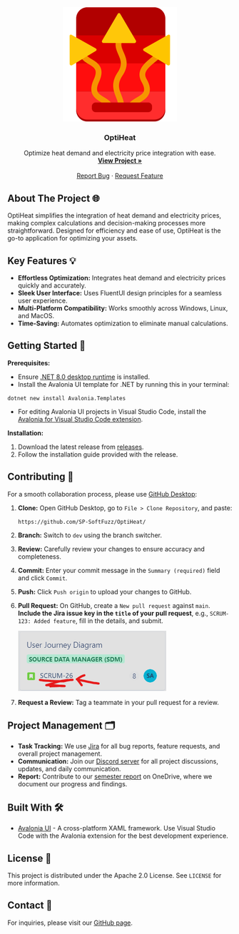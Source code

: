 <!-- PROJECT LOGO -->
<div align="center">
  <img src="images/icon.svg" alt="Logo" width="256" height="256">
  <h3 align="center">OptiHeat</h3>
  <p align="center">
    Optimize heat demand and electricity price integration with ease.
    <br />
    <a href="https://github.com/SP-SoftFuzz/OptiHeat"><strong>View Project »</strong></a>
    <br />
    <br />
    <a href="https://softfuzz.atlassian.net/jira/software/projects/SCRUM/boards/1/backlog">Report Bug</a>
    ·
    <a href="https://softfuzz.atlassian.net/jira/software/projects/SCRUM/boards/1/backlog">Request Feature</a>
  </p>
</div>

## About The Project 🌐

OptiHeat simplifies the integration of heat demand and electricity prices, making complex calculations and decision-making processes more straightforward. Designed for efficiency and ease of use, OptiHeat is the go-to application for optimizing your assets.

## Key Features 💡

- **Effortless Optimization:** Integrates heat demand and electricity prices quickly and accurately.
- **Sleek User Interface:** Uses FluentUI design principles for a seamless user experience.
- **Multi-Platform Compatibility:** Works smoothly across Windows, Linux, and MacOS.
- **Time-Saving:** Automates optimization to eliminate manual calculations.

## Getting Started 🚀

**Prerequisites:**
- Ensure [.NET 8.0 desktop runtime](https://dotnet.microsoft.com/en-us/download/dotnet/8.0) is installed.
- Install the Avalonia UI template for .NET by running this in your terminal:
```
dotnet new install Avalonia.Templates
```
- For editing Avalonia UI projects in Visual Studio Code, install the [Avalonia for Visual Studio Code extension](https://marketplace.visualstudio.com/items?itemName=AvaloniaTeam.vscode-avalonia).

**Installation:**
1. Download the latest release from [releases](https://github.com/SP-SoftFuzz/OptiHeat/releases/).
2. Follow the installation guide provided with the release.

## Contributing 🤝

For a smooth collaboration process, please use [GitHub Desktop](https://desktop.github.com/):

1. **Clone:** Open GitHub Desktop, go to `File > Clone Repository`, and paste:
   ```
   https://github.com/SP-SoftFuzz/OptiHeat/
   ```
2. **Branch:** Switch to `dev` using the branch switcher.
3. **Review:** Carefully review your changes to ensure accuracy and completeness.
4. **Commit:** Enter your commit message in the `Summary (required)` field and click `Commit`.
5. **Push:** Click `Push origin` to upload your changes to GitHub.
6. **Pull Request:** On GitHub, create a `New pull request` against `main`. **Include the Jira issue key in the `title` of your pull request**, e.g., `SCRUM-123: Added feature`, fill in the details, and submit.

   ![issue key Example](images/issue-key.png)

7. **Request a Review:** Tag a teammate in your pull request for a review.

## Project Management 🗂️

- **Task Tracking:** We use [Jira](https://softfuzz.atlassian.net/jira/software/projects/SCRUM/boards/1) for all bug reports, feature requests, and overall project management.
- **Communication:** Join our [Discord server](https://discord.gg/YMfsnVVg2X) for all project discussions, updates, and daily communication.
- **Report:** Contribute to our [semester report](https://1drv.ms/w/s!Au0hUddHOg4Uju4bhCltwFKTgqUZBA?e=I5Q1P2) on OneDrive, where we document our progress and findings.

## Built With 🛠️

- [Avalonia UI](https://avaloniaui.net/) - A cross-platform XAML framework. Use Visual Studio Code with the Avalonia extension for the best development experience.

## License 📝

This project is distributed under the Apache 2.0 License. See `LICENSE` for more information.

## Contact 📧

For inquiries, please visit our [GitHub page](https://github.com/SP-SoftFuzz/OptiHeat).
